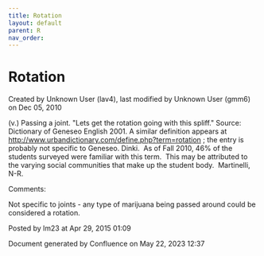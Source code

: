 ```yaml
---
title: Rotation
layout: default
parent: R
nav_order:
---
```


# Rotation

Created by  Unknown User (lav4), last modified by  Unknown User (gmm6) on Dec 05, 2010

(v.) Passing a joint. &quot;Lets get the rotation going with this spliff.&quot; Source: Dictionary of Geneseo English 2001. A similar definition appears at http://www.urbandictionary.com/define.php?term=rotation ; the entry is probably not specific to Geneseo. Dinki.  As of Fall 2010, 46% of the students surveyed were familiar with this term.  This may be attributed to the varying social communities that make up the student body.  Martinelli, N-R.

Comments:

Not specific to joints - any type of marijuana being passed around could be considered a rotation.

Posted by lm23 at Apr 29, 2015 01:09

Document generated by Confluence on May 22, 2023 12:37


